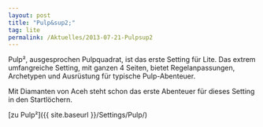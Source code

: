 ```yaml
---
layout: post
title: "Pulp&sup2;"
tag: lite
permalink: /Aktuelles/2013-07-21-Pulpsup2
---
```



Pulp&sup2;, ausgesprochen Pulpquadrat, ist das erste Setting für Lite. Das extrem umfangreiche Setting, mit ganzen 4 Seiten, bietet Regelanpassungen, Archetypen und Ausrüstung für typische Pulp-Abenteuer.

Mit Diamanten von Aceh steht schon das erste Abenteuer für dieses Setting in den Startlöchern.

[zu Pulp&sup2;]({{ site.baseurl }}/Settings/Pulp/)


